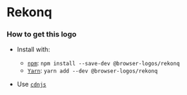 # Rekonq

### How to get this logo

* Install with:

  * [`npm`](https://www.npmjs.com/): `npm install --save-dev @browser-logos/rekonq`
  * [`Yarn`](https://yarnpkg.com/): `yarn add --dev @browser-logos/rekonq`

* Use [`cdnjs`](https://cdnjs.com/libraries/browser-logos)
